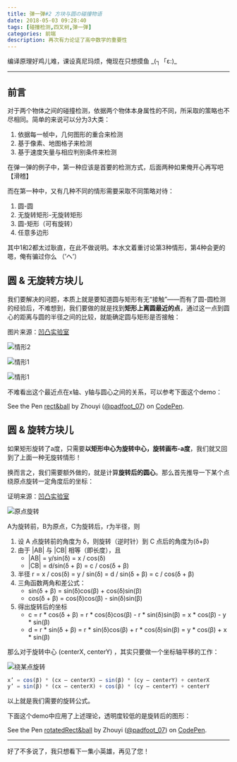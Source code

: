 ```yaml
---
title: 弹一弹#2 方块与圆の碰撞物语
date: 2018-05-03 09:28:40
tags: [碰撞检测,四叉树,弹一弹]
categories: 前端
description: 再次有力论证了高中数学的重要性
---
```


编译原理好鸡儿难，课设真尼玛烦，俺现在只想摸鱼 \_(┐「ε:)\_

---

## 前言

对于两个物体之间的碰撞检测，依据两个物体本身属性的不同，所采取的策略也不尽相同。简单的来说可以分为3大类：

1. 依据每一帧中，几何图形的重合来检测
2. 基于像素、地图格子来检测
3. 基于速度矢量与相应判别条件来检测

在弹一弹的例子中，第一种应该是首要的检测方式，后面两种如果俺开心再写吧【滑稽】

而在第一种中，又有几种不同的情形需要采取不同策略对待：

1. 圆-圆
2. 无旋转矩形-无旋转矩形
3. 圆-矩形（可有旋转）
4. 任意多边形

其中1和2都太过耿直，在此不做说明。本水文着重讨论第3种情形，第4种会更的嗯，俺有骗过你么 （’へ’）

## 圆 & 无旋转方块儿

我们要解决的问题，本质上就是要知道圆与矩形有无“接触”——而有了圆-圆检测的经验后，不难想到，我们要做的就是找到**矩形上离圆最近的点**，通过这一点到圆心的距离与圆的半径之间的比较，就能确定圆与矩形是否接触：

图片来源：[凹凸实验室](https://aotu.io/notes/2017/02/16/2d-collision-detection/)

![情形2](https://hukua-blog.oss-cn-beijing.aliyuncs.com/markdown-imgs/rect%26circle-1.png)

![情形1](https://hukua-blog.oss-cn-beijing.aliyuncs.com/markdown-imgs/rect%26circle-2.png)

![情形1](https://hukua-blog.oss-cn-beijing.aliyuncs.com/markdown-imgs/rect%26circle-3.png)

不难看出这个最近点在x轴、y轴与圆心之间的关系，可以参考下面这个demo：

<p data-height="265" data-theme-id="0" data-slug-hash="YLpBZM" data-default-tab="js,result" data-user="padfoot_07" data-embed-version="2" data-pen-title="rect&ball" class="codepen">See the Pen <a href="https://codepen.io/padfoot_07/pen/YLpBZM/">rect&ball</a> by Zhouyi (<a href="https://codepen.io/padfoot_07">@padfoot_07</a>) on <a href="https://codepen.io">CodePen</a>.</p>
<script async src="https://static.codepen.io/assets/embed/ei.js"></script>

## 圆 & 旋转方块儿

如果矩形旋转了a度，只需要**以矩形中心为旋转中心，旋转画布-a度**，我们就又回到了上面一种无旋转情形！

换而言之，我们需要额外做的，就是计算**旋转后的圆心**。那么首先推导一下某个点绕原点旋转一定角度后的坐标：

证明来源：[凹凸实验室](https://aotu.io/notes/2017/02/16/2d-collision-detection/)

![原点旋转](https://hukua-blog.oss-cn-beijing.aliyuncs.com/markdown-imgs/rect%26circle-4.png)

A为旋转前，B为原点，C为旋转后，r为半径，则

1. 设 A 点旋转前的角度为 δ，则旋转（逆时针）到 C 点后的角度为(δ+β)
2. 由于 |AB| 与 |CB| 相等（即长度），且
   - |AB| = y/sin(δ) = x / cos(δ)
   - |CB| = d/sin(δ + β) = c / cos(δ + β)
3. 半径 r = x / cos(δ) = y / sin(δ) = d / sin(δ + β) = c / cos(δ + β)
4. 三角函数两角和差公式：
   - sin(δ + β) = sin(δ)cos(β) + cos(δ)sin(β)
   - cos(δ + β) = cos(δ)cos(β) - sin(δ)sin(β)
5. 得出旋转后的坐标
   - c = r * cos(δ + β) = r * cos(δ)cos(β) - r * sin(δ)sin(β) = x * cos(β) - y * sin(β)
   - d = r * sin(δ + β) = r * sin(δ)cos(β) + r * cos(δ)sin(β) = y * cos(β) + x * sin(β)

那么对于旋转中心 (centerX, centerY) ，其实只要做一个坐标轴平移的工作：

![绕某点旋转](https://hukua-blog.oss-cn-beijing.aliyuncs.com/markdown-imgs/rect%26circle-5.png)

```javascript
x’ = cos(β) * (cx – centerX) – sin(β) * (cy – centerY) + centerX
y’ = sin(β) * (cx – centerX) + cos(β) * (cy – centerY) + centerY
```

以上就是我们需要的旋转公式。

下面这个demo中应用了上述理论，透明度较低的是旋转后的图形：

<p data-height="265" data-theme-id="0" data-slug-hash="rvmKKj" data-default-tab="js,result" data-user="padfoot_07" data-embed-version="2" data-pen-title="rotatedRect&ball" class="codepen">See the Pen <a href="https://codepen.io/padfoot_07/pen/rvmKKj/">rotatedRect&ball</a> by Zhouyi (<a href="https://codepen.io/padfoot_07">@padfoot_07</a>) on <a href="https://codepen.io">CodePen</a>.</p>
<script async src="https://static.codepen.io/assets/embed/ei.js"></script>

------

好了不多说了，我只想看下一集小英雄，再见了您！